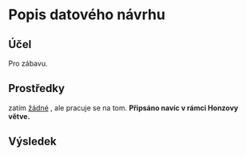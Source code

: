 # Popis datového návrhu

## Účel

Pro zábavu. 

## Prostředky

zatím <u>žádné</u> , ale pracuje se na tom. **Připsáno navíc v rámci Honzovy větve.** 

## Výsledek